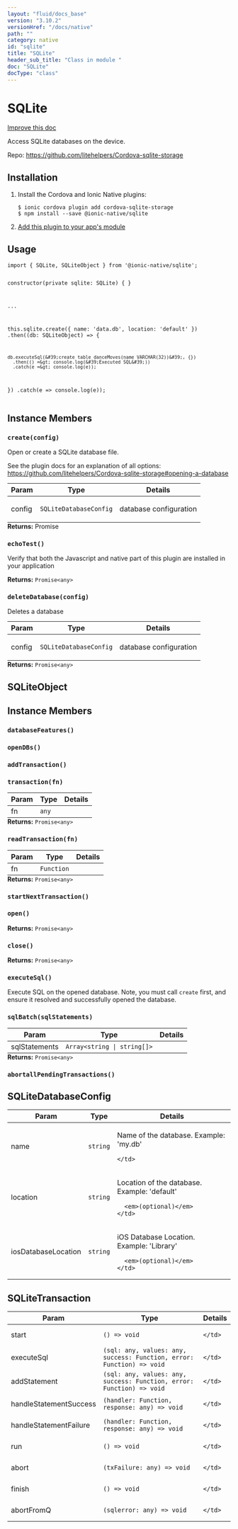 ```yaml
---
layout: "fluid/docs_base"
version: "3.10.2"
versionHref: "/docs/native"
path: ""
category: native
id: "sqlite"
title: "SQLite"
header_sub_title: "Class in module "
doc: "SQLite"
docType: "class"
---
```


<h1 class="api-title">SQLite</h1>

<a class="improve-v2-docs" href="http://github.com/ionic-team/ionic-native/edit/master/src/@ionic-native/plugins/sqlite/index.ts#L104">
  Improve this doc
</a>






<p>Access SQLite databases on the device.</p>


<p>Repo:
  <a href="https://github.com/litehelpers/Cordova-sqlite-storage">
    https://github.com/litehelpers/Cordova-sqlite-storage
  </a>
</p>


<h2>Installation</h2>
<ol class="installation">
  <li>Install the Cordova and Ionic Native plugins:<br>
    <pre><code class="nohighlight">$ ionic cordova plugin add cordova-sqlite-storage
$ npm install --save @ionic-native/sqlite
</code></pre>
  </li>
  <li><a href="https://ionicframework.com/docs/native/#Add_Plugins_to_Your_App_Module">Add this plugin to your app's module</a></li>
</ol>








<h2>Usage</h2>
<pre><code class="lang-typescript">import { SQLite, SQLiteObject } from &#39;@ionic-native/sqlite&#39;;

constructor(private sqlite: SQLite) { }

...

this.sqlite.create({
  name: &#39;data.db&#39;,
  location: &#39;default&#39;
})
  .then((db: SQLiteObject) =&gt; {


    db.executeSql(&#39;create table danceMoves(name VARCHAR(32))&#39;, {})
      .then(() =&gt; console.log(&#39;Executed SQL&#39;))
      .catch(e =&gt; console.log(e));


  })
  .catch(e =&gt; console.log(e));
</code></pre>








<h2>Instance Members</h2>
<h3><a class="anchor" name="create" href="#create"></a><code>create(config)</code></h3>


Open or create a SQLite database file.

See the plugin docs for an explanation of all options: https://github.com/litehelpers/Cordova-sqlite-storage#opening-a-database

<table class="table param-table" style="margin:0;">
  <thead>
  <tr>
    <th>Param</th>
    <th>Type</th>
    <th>Details</th>
  </tr>
  </thead>
  <tbody>
  <tr>
    <td>
      config</td>
    <td>
      <code>SQLiteDatabaseConfig</code>
    </td>
    <td>
      <p>database configuration</p>
</td>
  </tr>
  </tbody>
</table>

<div class="return-value" markdown="1">
  <i class="icon ion-arrow-return-left"></i>
  <b>Returns:</b>  Promise<SQLiteObject>

</div><h3><a class="anchor" name="echoTest" href="#echoTest"></a><code>echoTest()</code></h3>


Verify that both the Javascript and native part of this plugin are installed in your application


<div class="return-value" markdown="1">
  <i class="icon ion-arrow-return-left"></i>
  <b>Returns:</b> <code>Promise&lt;any&gt;</code> 
</div><h3><a class="anchor" name="deleteDatabase" href="#deleteDatabase"></a><code>deleteDatabase(config)</code></h3>


Deletes a database
<table class="table param-table" style="margin:0;">
  <thead>
  <tr>
    <th>Param</th>
    <th>Type</th>
    <th>Details</th>
  </tr>
  </thead>
  <tbody>
  <tr>
    <td>
      config</td>
    <td>
      <code>SQLiteDatabaseConfig</code>
    </td>
    <td>
      <p>database configuration</p>
</td>
  </tr>
  </tbody>
</table>

<div class="return-value" markdown="1">
  <i class="icon ion-arrow-return-left"></i>
  <b>Returns:</b> <code>Promise&lt;any&gt;</code> 
</div>

<h2><a class="anchor" name="SQLiteObject" href="#SQLiteObject"></a>SQLiteObject</h2>




<h2>Instance Members</h2>
<h3><a class="anchor" name="databaseFeatures" href="#databaseFeatures"></a><code>databaseFeatures()</code></h3>





<h3><a class="anchor" name="openDBs" href="#openDBs"></a><code>openDBs()</code></h3>





<h3><a class="anchor" name="addTransaction" href="#addTransaction"></a><code>addTransaction()</code></h3>







<h3><a class="anchor" name="transaction" href="#transaction"></a><code>transaction(fn)</code></h3>





<table class="table param-table" style="margin:0;">
  <thead>
  <tr>
    <th>Param</th>
    <th>Type</th>
    <th>Details</th>
  </tr>
  </thead>
  <tbody>
  <tr>
    <td>
      fn</td>
    <td>
      <code>any</code>
    </td>
    <td>
      </td>
  </tr>
  </tbody>
</table>

<div class="return-value" markdown="1">
  <i class="icon ion-arrow-return-left"></i>
  <b>Returns:</b> <code>Promise&lt;any&gt;</code> 
</div><h3><a class="anchor" name="readTransaction" href="#readTransaction"></a><code>readTransaction(fn)</code></h3>



<table class="table param-table" style="margin:0;">
  <thead>
  <tr>
    <th>Param</th>
    <th>Type</th>
    <th>Details</th>
  </tr>
  </thead>
  <tbody>
  <tr>
    <td>
      fn</td>
    <td>
      <code>Function</code>
    </td>
    <td>
      </td>
  </tr>
  </tbody>
</table>

<div class="return-value" markdown="1">
  <i class="icon ion-arrow-return-left"></i>
  <b>Returns:</b> <code>Promise&lt;any&gt;</code> 
</div><h3><a class="anchor" name="startNextTransaction" href="#startNextTransaction"></a><code>startNextTransaction()</code></h3>







<h3><a class="anchor" name="open" href="#open"></a><code>open()</code></h3>





<div class="return-value" markdown="1">
  <i class="icon ion-arrow-return-left"></i>
  <b>Returns:</b> <code>Promise&lt;any&gt;</code> 
</div><h3><a class="anchor" name="close" href="#close"></a><code>close()</code></h3>





<div class="return-value" markdown="1">
  <i class="icon ion-arrow-return-left"></i>
  <b>Returns:</b> <code>Promise&lt;any&gt;</code> 
</div><h3><a class="anchor" name="executeSql" href="#executeSql"></a><code>executeSql()</code></h3>


Execute SQL on the opened database. Note, you must call `create` first, and
ensure it resolved and successfully opened the database.



<h3><a class="anchor" name="sqlBatch" href="#sqlBatch"></a><code>sqlBatch(sqlStatements)</code></h3>



<table class="table param-table" style="margin:0;">
  <thead>
  <tr>
    <th>Param</th>
    <th>Type</th>
    <th>Details</th>
  </tr>
  </thead>
  <tbody>
  <tr>
    <td>
      sqlStatements</td>
    <td>
      <code>Array&lt;string | string[]&gt;</code>
    </td>
    <td>
      </td>
  </tr>
  </tbody>
</table>

<div class="return-value" markdown="1">
  <i class="icon ion-arrow-return-left"></i>
  <b>Returns:</b> <code>Promise&lt;any&gt;</code> 
</div><h3><a class="anchor" name="abortallPendingTransactions" href="#abortallPendingTransactions"></a><code>abortallPendingTransactions()</code></h3>











<h2><a class="anchor" name="SQLiteDatabaseConfig" href="#SQLiteDatabaseConfig"></a>SQLiteDatabaseConfig</h2>

<table class="table param-table" style="margin:0;">
  <thead>
  <tr>
    <th>Param</th>
    <th>Type</th>
    <th>Details</th>
  </tr>
  </thead>
  <tbody>
  
  <tr>
    <td>
      name
    </td>
    <td>
      <code>string</code>
    </td>
    <td>
      <p>Name of the database. Example: &#39;my.db&#39;</p>

      
    </td>
  </tr>
  
  <tr>
    <td>
      location
    </td>
    <td>
      <code>string</code>
    </td>
    <td>
      <p>Location of the database. Example: &#39;default&#39;</p>

      <em>(optional)</em>
    </td>
  </tr>
  
  <tr>
    <td>
      iosDatabaseLocation
    </td>
    <td>
      <code>string</code>
    </td>
    <td>
      <p>iOS Database Location. Example: &#39;Library&#39;</p>

      <em>(optional)</em>
    </td>
  </tr>
  
  </tbody>
</table>


<h2><a class="anchor" name="SQLiteTransaction" href="#SQLiteTransaction"></a>SQLiteTransaction</h2>

<table class="table param-table" style="margin:0;">
  <thead>
  <tr>
    <th>Param</th>
    <th>Type</th>
    <th>Details</th>
  </tr>
  </thead>
  <tbody>
  
  <tr>
    <td>
      start
    </td>
    <td>
      <code>() =&gt; void</code>
    </td>
    <td>
      
      
    </td>
  </tr>
  
  <tr>
    <td>
      executeSql
    </td>
    <td>
      <code>(sql: any, values: any, success: Function, error: Function) =&gt; void</code>
    </td>
    <td>
      
      
    </td>
  </tr>
  
  <tr>
    <td>
      addStatement
    </td>
    <td>
      <code>(sql: any, values: any, success: Function, error: Function) =&gt; void</code>
    </td>
    <td>
      
      
    </td>
  </tr>
  
  <tr>
    <td>
      handleStatementSuccess
    </td>
    <td>
      <code>(handler: Function, response: any) =&gt; void</code>
    </td>
    <td>
      
      
    </td>
  </tr>
  
  <tr>
    <td>
      handleStatementFailure
    </td>
    <td>
      <code>(handler: Function, response: any) =&gt; void</code>
    </td>
    <td>
      
      
    </td>
  </tr>
  
  <tr>
    <td>
      run
    </td>
    <td>
      <code>() =&gt; void</code>
    </td>
    <td>
      
      
    </td>
  </tr>
  
  <tr>
    <td>
      abort
    </td>
    <td>
      <code>(txFailure: any) =&gt; void</code>
    </td>
    <td>
      
      
    </td>
  </tr>
  
  <tr>
    <td>
      finish
    </td>
    <td>
      <code>() =&gt; void</code>
    </td>
    <td>
      
      
    </td>
  </tr>
  
  <tr>
    <td>
      abortFromQ
    </td>
    <td>
      <code>(sqlerror: any) =&gt; void</code>
    </td>
    <td>
      
      
    </td>
  </tr>
  
  </tbody>
</table>






